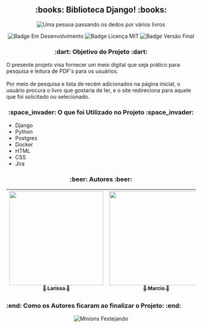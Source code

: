<h2 align="center"> :books: Biblioteca Django! :books: </h2>

<p align="center">
  <img src="https://gifs.eco.br/wp-content/uploads/2022/10/gifs-de-leitura-6.gif" alt="Uma pessoa passando os dedos por vários livros" />
</p>

<p align="center">
    <img src="https://img.shields.io/badge/Status-Em%20Desenvolvimento-brightgreen" alt="Badge Em Desenvolvimento"/>
    <img src="https://img.shields.io/badge/Licen%C3%A7a-MIT-brightgreen" alt="Badge Licença MIT"/>
    <img src="https://img.shields.io/badge/Vers%C3%A3o%20Final-Janeiro%2F23-blue" alt="Badge Versão Final"/>
</p>

<h3 align="center">:dart: Objetivo do Projeto :dart:</h3>

<p>O presente projeto visa fornecer um meio digital que seja prático para pesquisa e leitura de PDF's para os usuários. 
<br><br>
Por meio de pesquisa e lista de recém adicionados na página inicial, o usuário procura o livro que gostaria de ler, e o site redireciona para aquele que foi solicitado ou selecionado.</p>

<h3 align="center">:space_invader: O que foi Utilizado no Projeto :space_invader:</h3>
<ul>
    <li>Django</li>
    <li>Python</li>
    <li>Postgres</li>
    <li>Docker</li>
    <li>HTML</li>
    <li>CSS</li>
    <li>Jira</li>
</ul>

<h3 align="center">:beer: Autores :beer:</h3>

| [<img src="https://avatars.githubusercontent.com/u/113143904?v=4" width=250><br><sub>:woman: Larissa :sunflower:</sub>](https://github.com/lsebold) |  [<img src="https://scontent.ffln4-1.fna.fbcdn.net/v/t39.30808-6/287952833_5014317025333434_6162475166513083930_n.jpg?_nc_cat=102&ccb=1-7&_nc_sid=09cbfe&_nc_eui2=AeEsXQ_obIdFLQyV-a0eD3nFm84mY8bUy36bziZjxtTLfny0eSgkJji_uwpVihe3jBhd6GgRQf8e0ORLcytL-hVr&_nc_ohc=b0AF1C9kjXQAX_gbjzx&tn=Wvgybcya26uXoZA3&_nc_ht=scontent.ffln4-1.fna&oh=00_AfCB1WiQ5KRDBKp91J2t1LNlO6Ch_FlzgageLi_xqkdZDA&oe=63CE428A" width=250><br><sub>:man: Marcio :guitar:</sub>](https://github.com/marciolou) |  [<img src="https://avatars.githubusercontent.com/u/113144009?v=4" width=250><br><sub>:man: Marcos :skull:</sub>](https://github.com/MQSilveira) |
| :---: | :---: | :---:

<h3>:end: Como os Autores ficaram ao finalizar o Projeto: :end:</h3>
<p align="center">
  <img src="https://usagif.com/cdn-cgi/mirage/09c19a0b04d318b94cdf25a36e2298c0898e3ed217459472a15deb39b4b648f1/1280/https://usagif.com/wp-content/uploads/funny-celebrate-56.gif" alt="Minions Festejando" />
</p>
